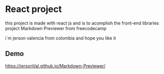 # React project

this project is made with react js and is to acomplish the front-end libraries project Markdown Previewer from freecodecamp

i´m jerson valencia from colombia and hope you like it

## Demo
https://jersonVal.github.io/Markdown-Previewer/
